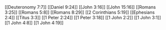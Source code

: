 [[Deuteronomy 7:7]]
[[Daniel 9:24]]
[[John 3:16]]
[[John 15:16]]
[[Romans 3:25]]
[[Romans 5:8]]
[[Romans 8:29]]
[[2 Corinthians 5:19]]
[[Ephesians 2:4]]
[[Titus 3:3]]
[[1 Peter 2:24]]
[[1 Peter 3:18]]
[[1 John 2:2]]
[[1 John 3:1]]
[[1 John 4:8]]
[[1 John 4:19]]

